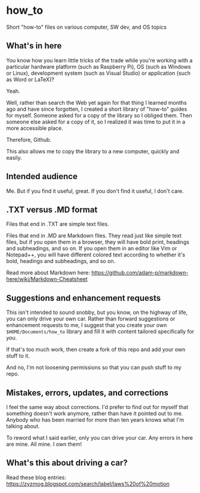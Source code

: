 # how_to

Short "how-to" files on various computer, SW dev, and OS topics


## What's in here

You know how you learn little tricks of the trade while you're
working with a particular hardware platform (such as Raspberry Pi),
OS (such as Windows or Linux), development system (such as Visual
Studio) or application (such as Word or LaTeX)?

Yeah.

Well, rather than search the Web yet again for that thing I learned 
months ago and have since forgotten, I created a short library of
"how-to" guides for myself. Someone asked for a copy of the library
so I obliged them. Then someone else asked for a copy of it, so I 
realized it was time to put it in a more accessible place.

Therefore, Github.

This also allows me to copy the library to a new computer, quickly
and easily.


## Intended audience

Me. But if you find it useful, great. If you don't find it
useful, I don't care.


## .TXT versus .MD format

Files that end in .TXT are simple text files.

Files that end in .MD are Markdown files. They read just like
simple text files, but if you open them in a browser, they 
will have bold print, headings and subheadings, and so on. If 
you open them in an editor like Vim or Notepad++, 
you will have different colored text according to whether it's
bold, headings and subheadings, and so on.

Read more about Markdown here: https://github.com/adam-p/markdown-here/wiki/Markdown-Cheatsheet


## Suggestions and enhancement requests

This isn't intended to sound snobby, but you know, on the highway
of life, you can only drive your own car. Rather than forward
suggestions or enhancement requests to me, I suggest that you create
your own `$HOME/Documents/how_to` library and fill it with content
tailored specifically for *you*.

If that's too much work, then create a fork of this repo and add 
your own stuff to it.

And no, I'm not loosening permissions so that you can push stuff to 
my repo.


## Mistakes, errors, updates, and corrections

I feel the same way about corrections. I'd prefer to find out
for myself that something doesn't work anymore, rather than have it
pointed out to me. Anybody who has been married for more than ten 
years knows what I'm talking about.

To reword what I said earlier, only you can drive your car. Any errors
in here are mine. All mine. I own them! 


## What's this about driving a car?

Read these blog entries: https://zyzmog.blogspot.com/search/label/laws%20of%20motion


